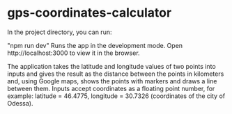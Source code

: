 # gps-coordinates-calculator
In the project directory, you can run:

"npm run dev"
Runs the app in the development mode.
Open http://localhost:3000 to view it in the browser.

The application takes the latitude and longitude values of two points into inputs and gives the result as the distance between the points in kilometers and, using Google maps, shows the points with markers and draws a line between them. Inputs accept coordinates as a floating point number, for example: latitude = 46.4775, longitude = 30.7326 (coordinates of the city of Odessa).
